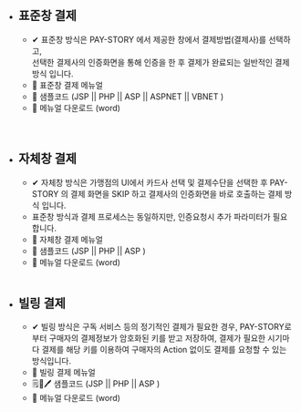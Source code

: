 >
<br>

- ##  표준창 결제 
   - ✔ 표준창 방식은 PAY-STORY 에서 제공한 창에서 결제방법(결제사)를 선택하고,<br>
선택한 결제사의 인증화면을 통해 인증을 한 후 결제가 완료되는 일반적인 결제 방식 입니다.
   - 📕 표준창 결제 메뉴얼 
   - 🔗 샘플코드 (JSP || PHP || ASP || ASPNET ||  VBNET )
   - 📂 메뉴얼 다운로드 (word)
 
  <br>

  <br>

- ## 자체창 결제
  - ✔ 자체창 방식은 가맹점의 UI에서 카드사 선택 및 결제수단을 선택한 후 PAY-STORY 의 결제 화면을 SKIP 하고 결제사의 인증화면을 바로 호출하는 결제 방식 입니다.
  - 표준창 방식과 결제 프로세스는 동일하지만, 인증요청시 추가 파라미터가 필요합니다.
  - 📗  자체창 결제 메뉴얼 
  - 🔗 샘플코드 (JSP || PHP || ASP )
  - 📂 메뉴얼 다운로드 (word)


  <br>

-  ## 빌링 결제
   - ✔ 빌링 방식은 구독 서비스 등의 정기적인 결제가 필요한 경우, PAY-STORY로 부터 구매자의 결제정보가 암호화된 키를 받고 저장하여, 결제가 필요한 시기마다 결제를 해당 키를 이용하여 구매자의 Action 없이도 결제를 요청할 수 있는 방식입니다.
   - 📗  빌링 결제 메뉴얼 
   - 🗒📇🖊 샘플코드 (JSP || PHP || ASP )
   - 📂 메뉴얼 다운로드 (word)

